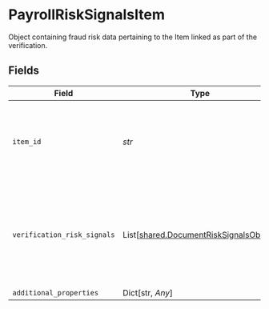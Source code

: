 # PayrollRiskSignalsItem

Object containing fraud risk data pertaining to the Item linked as part of the verification.


## Fields

| Field                                                                                         | Type                                                                                          | Required                                                                                      | Description                                                                                   |
| --------------------------------------------------------------------------------------------- | --------------------------------------------------------------------------------------------- | --------------------------------------------------------------------------------------------- | --------------------------------------------------------------------------------------------- |
| `item_id`                                                                                     | *str*                                                                                         | :heavy_check_mark:                                                                            | The `item_id` of the Item associated with this webhook, warning, or error                     |
| `verification_risk_signals`                                                                   | List[[shared.DocumentRiskSignalsObject](../../models/shared/documentrisksignalsobject.md)]    | :heavy_check_mark:                                                                            | Array of payroll income document authenticity data retrieved for each of the user's accounts. |
| `additional_properties`                                                                       | Dict[str, *Any*]                                                                              | :heavy_minus_sign:                                                                            | N/A                                                                                           |